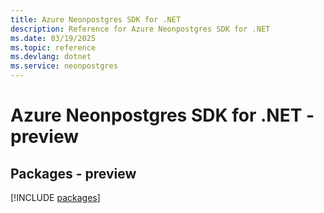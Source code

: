 ```yaml
---
title: Azure Neonpostgres SDK for .NET
description: Reference for Azure Neonpostgres SDK for .NET
ms.date: 03/19/2025
ms.topic: reference
ms.devlang: dotnet
ms.service: neonpostgres
---
```

# Azure Neonpostgres SDK for .NET - preview
## Packages - preview
[!INCLUDE [packages](neonpostgres-index.md)]